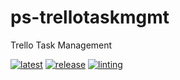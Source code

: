 # ps-trellotaskmgmt
Trello Task Management

[![latest](https://github.com/archmachina/ps-trellotaskmgmt/workflows/latest/badge.svg)](https://github.com/archmachina/ps-trellotaskmgmt/actions?query=workflow%3Alatest)
[![release](https://github.com/archmachina/ps-trellotaskmgmt/workflows/release/badge.svg)](https://github.com/archmachina/ps-trellotaskmgmt/actions?query=workflow%3Arelease)
[![linting](https://github.com/archmachina/ps-trellotaskmgmt/workflows/linting/badge.svg)](https://github.com/archmachina/ps-trellotaskmgmt/actions?query=workflow%3Alinting)
